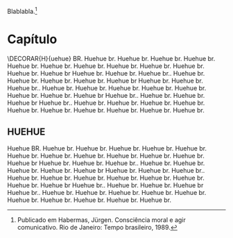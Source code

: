 Blablabla.[^1]

[^1]: Publicado em Habermas, Jürgen. Consciência moral e agir comunicativo. Rio de Janeiro: Tempo brasileiro, 1989.

# Capítulo

\DECORAR{H}{uehue} BR. Huehue br. Huehue br. Huehue br. Huehue br. Huehue br. Huehue br. Huehue br. Huehue br. Huehue br. Huehue br. Huehue br. Huehue br Huehue br. Huehue br. Huehue br.. Huehue br. Huehue br. Huehue br. Huehue br. Huehue br Huehue br. Huehue br. Huehue br.. Huehue br. Huehue br. Huehue br. Huehue br. Huehue br. Huehue br. Huehue br. Huehue br Huehue br.. Huehue br. Huehue br. Huehue br Huehue br.. Huehue br. Huehue br. Huehue br. Huehue br. Huehue br. Huehue br. Huehue br. Huehue br. Huehue br. Huehue br.


## HUEHUE

Huehue BR. Huehue br. Huehue br. Huehue br. Huehue br. Huehue br. Huehue br. Huehue br. Huehue br. Huehue br. Huehue br. Huehue br. Huehue br Huehue br. Huehue br. Huehue br.. Huehue br. Huehue br. Huehue br. Huehue br. Huehue br Huehue br. Huehue br. Huehue br.. Huehue br. Huehue br. Huehue br. Huehue br. Huehue br. Huehue br. Huehue br. Huehue br Huehue br.. Huehue br. Huehue br. Huehue br Huehue br.. Huehue br. Huehue br. Huehue br. Huehue br. Huehue br. Huehue br. Huehue br. Huehue br. Huehue br. Huehue br.
